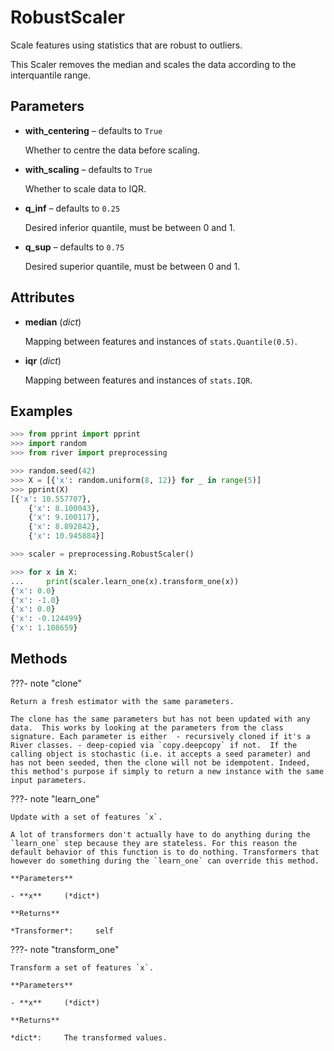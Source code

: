 # RobustScaler

Scale features using statistics that are robust to outliers.

This Scaler removes the median and scales the data according to the interquantile range.

## Parameters

- **with_centering** – defaults to `True`

    Whether to centre the data before scaling.

- **with_scaling** – defaults to `True`

    Whether to scale data to IQR.

- **q_inf** – defaults to `0.25`

    Desired inferior quantile, must be between 0 and 1.

- **q_sup** – defaults to `0.75`

    Desired superior quantile, must be between 0 and 1.


## Attributes

- **median** (*dict*)

    Mapping between features and instances of `stats.Quantile(0.5)`.

- **iqr** (*dict*)

    Mapping between features and instances of `stats.IQR`.


## Examples

```python
>>> from pprint import pprint
>>> import random
>>> from river import preprocessing

>>> random.seed(42)
>>> X = [{'x': random.uniform(8, 12)} for _ in range(5)]
>>> pprint(X)
[{'x': 10.557707},
    {'x': 8.100043},
    {'x': 9.100117},
    {'x': 8.892842},
    {'x': 10.945884}]

>>> scaler = preprocessing.RobustScaler()

>>> for x in X:
...     print(scaler.learn_one(x).transform_one(x))
{'x': 0.0}
{'x': -1.0}
{'x': 0.0}
{'x': -0.124499}
{'x': 1.108659}
```

## Methods

???- note "clone"

    Return a fresh estimator with the same parameters.

    The clone has the same parameters but has not been updated with any data.  This works by looking at the parameters from the class signature. Each parameter is either  - recursively cloned if it's a River classes. - deep-copied via `copy.deepcopy` if not.  If the calling object is stochastic (i.e. it accepts a seed parameter) and has not been seeded, then the clone will not be idempotent. Indeed, this method's purpose if simply to return a new instance with the same input parameters.

    
???- note "learn_one"

    Update with a set of features `x`.

    A lot of transformers don't actually have to do anything during the `learn_one` step because they are stateless. For this reason the default behavior of this function is to do nothing. Transformers that however do something during the `learn_one` can override this method.

    **Parameters**

    - **x**     (*dict*)    
    
    **Returns**

    *Transformer*:     self
    
???- note "transform_one"

    Transform a set of features `x`.

    **Parameters**

    - **x**     (*dict*)    
    
    **Returns**

    *dict*:     The transformed values.
    
